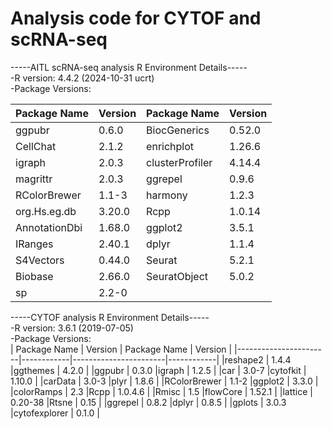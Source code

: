 # Analysis code for CYTOF and scRNA-seq
-----AITL scRNA-seq analysis R Environment Details-----     
-R version:  4.4.2 (2024-10-31 ucrt)                        
-Package Versions:                                          

| Package Name          | Version    | Package Name          | Version    |
|-----------------------|------------|-----------------------|------------|
| ggpubr                | 0.6.0      | BiocGenerics          | 0.52.0     | 
| CellChat              | 2.1.2      | enrichplot            | 1.26.6     | 
| igraph                | 2.0.3      | clusterProfiler       | 4.14.4     | 
| magrittr              | 2.0.3      | ggrepel               | 0.9.6      | 
| RColorBrewer          | 1.1-3      | harmony               | 1.2.3      | 
| org.Hs.eg.db          | 3.20.0     | Rcpp                  | 1.0.14     | 
| AnnotationDbi         | 1.68.0     | ggplot2               | 3.5.1      | 
| IRanges               | 2.40.1     | dplyr                 | 1.1.4      | 
| S4Vectors             | 0.44.0     | Seurat                | 5.2.1      | 
| Biobase               | 2.66.0     | SeuratObject          | 5.0.2      | 
| sp                    | 2.2-0      | 

-----CYTOF analysis R Environment Details-----<br>
-R version:  3.6.1 (2019-07-05)<br>
-Package Versions:<br>
| Package Name          | Version    | Package Name          | Version    |
|-----------------------|------------|-----------------------|------------|
|reshape2               | 1.4.4      |ggthemes               | 4.2.0      |
|ggpubr                 | 0.3.0      |igraph                 | 1.2.5      |
|car                    | 3.0-7      |cytofkit               | 1.10.0     |
|carData                | 3.0-3     |plyr                   | 1.8.6      |
|RColorBrewer           | 1.1-2      |ggplot2                | 3.3.0      |
|colorRamps             | 2.3        |Rcpp                   | 1.0.4.6    |
|Rmisc                  | 1.5        |flowCore               | 1.52.1     |
|lattice                | 0.20-38    |Rtsne                  | 0.15       |
|ggrepel                | 0.8.2      |dplyr                  | 0.8.5      |
|gplots                 | 3.0.3      |cytofexplorer          | 0.1.0      |




















